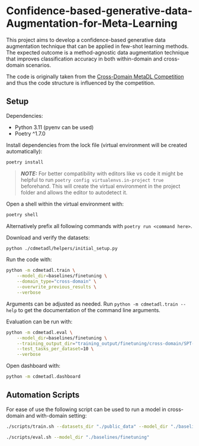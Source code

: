 # Confidence-based-generative-data-Augmentation-for-Meta-Learning 

This project aims to develop a confidence-based generative data augmentation technique that can be applied in few-shot learning methods. 
The expected outcome is a method-agnostic data augmentation technique that improves classification accuracy in both within-domain and cross-domain scenarios. 

The code is originally taken from the [Cross-Domain MetaDL Competition](https://github.com/DustinCarrion/cd-metadl) and thus the code structure is influenced by the competition.

## Setup

Dependencies:
* Python 3.11 (pyenv can be used)
* Poetry ^1.7.0

Install dependencies from the lock file (virtual environment will be created automatically): 

```bash
poetry install 
```

> **_NOTE:_** For better compatibility with editors like vs code it might be helpful to run `poetry config virtualenvs.in-project true` beforehand. This will create the virtual environment in the project folder and allows the editor to autodetect it.

Open a shell within the virtual environment with: 

```bash
poetry shell
```

Alternatively prefix all following commands with `poetry run <command here>`. 


Download and verify the datasets:
```bash
python ./cdmetadl/helpers/initial_setup.py
```

Run the code with:

```bash
python -m cdmetadl.train \
    --model_dir=baselines/finetuning \
    --domain_type="cross-domain" \
    --overwrite_previous_results \
    --verbose 
```

Arguments can be adjusted as needed. Run `python -m cdmetadl.train --help` to get the documentation of the command line arguments.

Evaluation can be run with: 

```bash
python -m cdmetadl.eval \
    --model_dir=baselines/finetuning \
    --training_output_dir="training_output/finetuning/cross-domain/SPT-CRS" \
    --test_tasks_per_dataset=10 \
    --verbose 
```

Open dashboard with: 

```bash
python -m cdmetadl.dashboard
```

## Automation Scripts 

For ease of use the following script can be used to run a model in cross-domain and with-domain setting: 

```bash
./scripts/train.sh --datasets_dir "./public_data" --model_dir "./baselines/finetuning"
```

```bash
./scripts/eval.sh --model_dir "./baselines/finetuning"
```